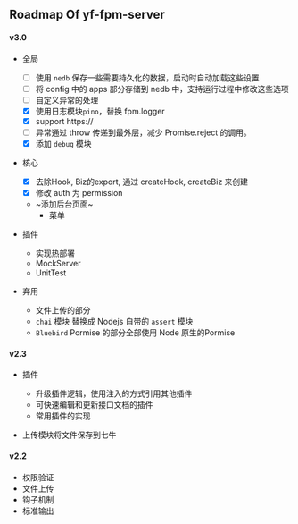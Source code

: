## Roadmap Of yf-fpm-server

#### v3.0

- 全局
  - [ ] 使用 `nedb` 保存一些需要持久化的数据，启动时自动加载这些设置
  - [ ] 将 config 中的 apps 部分存储到 nedb 中，支持运行过程中修改这些选项
  - [ ] 自定义异常的处理
  - [x] 使用日志模块`pino`，替换 fpm.logger
  - [x] support https://
  - [ ] 异常通过 throw 传递到最外层，减少 Promise.reject 的调用。
  - [x] 添加 `debug` 模块
  
- 核心
  - [x] 去除Hook, Biz的export, 通过 createHook, createBiz 来创建
  - [x] 修改 auth 为 permission
  - ~添加后台页面~
    - 菜单

- 插件
  - 实现热部署
  - MockServer
  - UnitTest

- 弃用
  - 文件上传的部分
  - `chai` 模块 替换成 Nodejs 自带的 `assert` 模块
  - `Bluebird` Pormise 的部分全部使用 Node 原生的Pormise

#### v2.3

- 插件
  - 升级插件逻辑，使用注入的方式引用其他插件
  - 可快速编辑和更新接口文档的插件
  - 常用插件的实现

- 上传模块将文件保存到七牛

#### v2.2

- 权限验证
- 文件上传
- 钩子机制
- 标准输出

